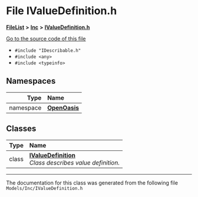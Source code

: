 

# File IValueDefinition.h



[**FileList**](files.md) **>** [**Inc**](dir_e48a3e9a07fc2444cdac51c67822643f.md) **>** [**IValueDefinition.h**](_i_value_definition_8h.md)

[Go to the source code of this file](_i_value_definition_8h_source.md)



* `#include "IDescribable.h"`
* `#include <any>`
* `#include <typeinfo>`













## Namespaces

| Type | Name |
| ---: | :--- |
| namespace | [**OpenOasis**](namespace_open_oasis.md) <br> |


## Classes

| Type | Name |
| ---: | :--- |
| class | [**IValueDefinition**](class_open_oasis_1_1_i_value_definition.md) <br>_Class describes value definition._  |



















































------------------------------
The documentation for this class was generated from the following file `Models/Inc/IValueDefinition.h`

